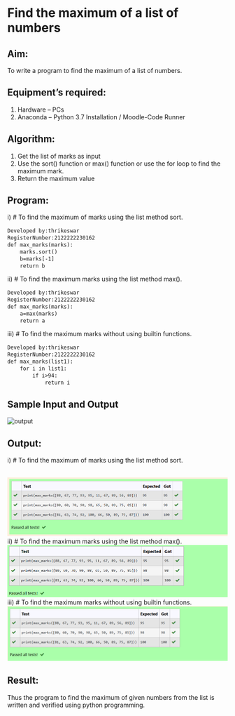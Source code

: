 # Find the maximum of a list of numbers
## Aim:
To write a program to find the maximum of a list of numbers.
## Equipment’s required:
1.	Hardware – PCs
2.	Anaconda – Python 3.7 Installation / Moodle-Code Runner
## Algorithm:
1.	Get the list of marks as input
2.	Use the sort() function or max() function or use the for loop to find the maximum mark.
3.	Return the maximum value
## Program:

i)	# To find the maximum of marks using the list method sort.
```
Developed by:thrikeswar
RegisterNumber:2122222230162
def max_marks(marks):
    marks.sort()
    b=marks[-1]
    return b
```
ii)	# To find the maximum marks using the list method max().
```
Developed by:thrikeswar
RegisterNumber:2122222230162 
def max_marks(marks):
    a=max(marks)
    return a
```
iii) # To find the maximum marks without using builtin functions.
```
Developed by:thrikeswar
RegisterNumber:2122222230162 
def max_marks(list1):
    for i in list1:
        if i>94:
            return i
```
## Sample Input and Output
![output](./img/max_marks1.jpg) 
## Output:
i)	# To find the maximum of marks using the list method sort.

<br>![output](./ex3a(a)(p).png)
ii)	# To find the maximum marks using the list method max().
<br>![output](./ex2a(b)(p).png)
iii) # To find the maximum marks without using builtin functions.
<br>![output](./ex3a(c)(p).png)
## Result:
Thus the program to find the maximum of given numbers from the list is written and verified using python programming.
